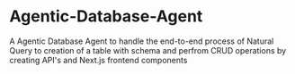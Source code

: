 # Agentic-Database-Agent
A Agentic Database Agent to handle the end-to-end process of Natural Query to creation of a table with schema and perfrom CRUD operations by creating API's and Next.js frontend components
